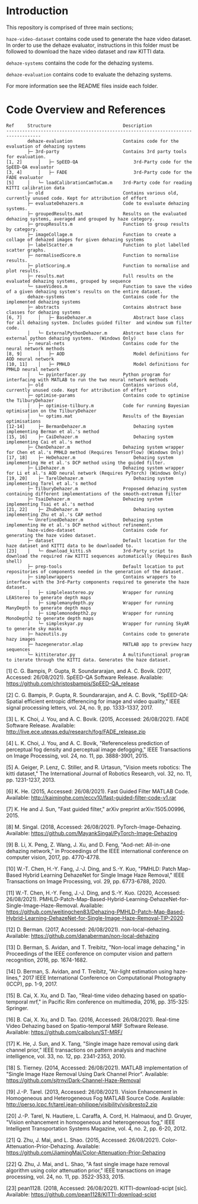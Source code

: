 # Introduction
This repository is comprised of three main sections;

`haze-video-dataset` contains code used to generate the haze video dataset. In order to use the dehaze evaluator, instructions in this folder must be followed to download the haze video dataset and raw KITTI data.

`dehaze-systems` contains the code for the dehazing systems.

`dehaze-evaluation` contains code to evaluate the dehazing systems.

For more information see the README files inside each folder. 

# Code Overview and References
````
Ref		Structure							Description
-----------------------------------------------------------------------------------
		dehaze-evaluation					Contains code for the evaluation of dehazing systems
		├─ 3rd-party						Contains 3rd party tools for evaluation.
[1, 2]		│   ├─ SpEED-QA						3rd-Party code for the SpEED-QA evaluator
[3, 4]		│   ├─ FADE							3rd-Party code for the FADE evaluator
[5]		│   └─ loadCalibrationCamToCam.m	3rd-Party code for reading KITTI calibration data
		├─ old								Contains various old, currently unused code. Kept for attribution of effort
		├─ evaluateDehazers.m				Code to evaluate dehazing systems.
		├─ groupedResults.mat				Results on the evaluated dehazing systems, averaged and grouped by haze category.
		├─ groupResults.m					Function to group results by category.
		├─ imageCollage.m					Function to create a collage of dehazed images for given dehazing systems
		├─ labelScatter.m					Function to plot labelled scatter graphs.
		├─ normalisedScore.m				Function to normalise results.
		├─ plotScoring.m					Function to normalise and plot results.
		├─ results.mat						Full results on the evaluated dehazing systems, grouped by sequence
		└─ saveVideos.m						Function to save the video of a given dehazing system's results on the entire dataset.
		dehaze-systems						Contains code for the implemented dehazing systems
		├─ abstracts						Contains abstract base classes for dehazing systems
[6, 7]		│   ├─ BaseDehazer.m				Abstract base class for all dehazing system. Includes guided filter  and window sum filter code.
		│   └─ ExternalPythonDehazer.m		Abstract base class for external python dehazing systems.  (Windows Only)
		├─ neural-nets						Contains code for the neural network methods
[8, 9]		│   ├─ AOD							Model definitions for AOD neural network
[10, 11]	│   ├─ PMHLD						Model definitions for PMHLD neural network
		│   └─ pyinterfacer.py				Python program for interfacing with MATLAB to run the two neural network methods
		├─ old								Contains various old, currently unused code. Kept for attribution of effort
		├─ optimise-params					Contains code to optimise the TilburyDehazer
		│   ├─ optimise-tilbury.m			Code for running Bayesian optimisation on the TilburyDehazer
		│   └─ optims.mat					Results of the Bayesian optimisations
[12-14]		├─ BermanDehazer.m					Dehazing system implementing Berman et al.'s method
[15, 16]	├─ CaiDehazer.m						Dehazing system implementing Cai et al.'s method
		├─ ChenDehazer.m					Dehazing system wrapper for Chen et al.'s PMHLD method (Requires TensorFlow) (Windows Only)
[17, 18]	├─ HeDehazer.m						Dehazing system implementing He et al.'s DCP method using the guided filter.
		├─ LiDehazer.m						Dehazing system wrapper for Li et al.'s AOD neural network (Requires PyTorch) (Windows Only)
[19, 20]	├─ TarelDehazer.m					Dehazing system implementing Tarel et al.'s method
		├─ TilburyDehazer.m					Proposed dehazing system containing different implementations of the smooth-extremum filter
		├─ TsaiDehazer.m					Dehazing system implementing Tsai et al.'s method
[21, 22]	├─ ZhuDehazer.m						Dehazing system implementing Zhu et al.'s CAP method
		└─ UnrefinedDehazer.m				Dehazing system implementing He et al.'s DCP method without refinement.
		haze-video-dataset					Contains code for generating the haze video dataset.
		├─ dataset							Default location for the haze dataset and KITTI data to be downloaded to. 
[23]	│   └─ download_kitti.sh			3rd-Party script to download the required raw KITTI sequences automatically (Requires Bash shell)
		├─ prep-tools						Default location to put repositories of components needed in the generation of the dataset.
		├─ simplewrappers					Contains wrappers to interface with the 3rd-Party components required to generate the haze dataset.
		│   ├─ simpleleastereo.py			Wrapper for running LEAStereo to generate depth maps
		│   ├─ simplemanydepth.py			Wrapper for running ManyDepth to generate depth maps
		│   ├─ simplemonodepth2.py			Wrapper for running MonoDepth2 to generate depth maps
		│   └─ simpleskyar.py				Wrapper for running SkyAR to generate sky masks
		├─ hazeutils.py						Contains code to generate hazy images
		├─ hazegenerator.mlap				MATLAB app to preview hazy sequences
		└─ kittiterator.py					A multifunctional program to iterate through the KITTI data. Generates the haze dataset.
````

[1]	C. G. Bampis, P. Gupta, R. Soundararajan, and A. C. Bovik. (2017, Accessed: 26/08/2021). SpEED-QA Software Release. Available: https://github.com/christosbampis/SpEED-QA_release

[2]	C. G. Bampis, P. Gupta, R. Soundararajan, and A. C. Bovik, "SpEED-QA: Spatial efficient entropic differencing for image and video quality," IEEE signal processing letters, vol. 24, no. 9, pp. 1333-1337, 2017.

[3]	L. K. Choi, J. You, and A. C. Bovik. (2015, Accessed: 26/08/2021). FADE Software Release. Available: http://live.ece.utexas.edu/research/fog/FADE_release.zip

[4]	L. K. Choi, J. You, and A. C. Bovik, "Referenceless prediction of perceptual fog density and perceptual image defogging," IEEE Transactions on Image Processing, vol. 24, no. 11, pp. 3888-3901, 2015.

[5]	A. Geiger, P. Lenz, C. Stiller, and R. Urtasun, "Vision meets robotics: The kitti dataset," The International Journal of Robotics Research, vol. 32, no. 11, pp. 1231-1237, 2013.

[6]	K. He. (2015, Accessed: 26/08/2021). Fast Guided Filter MATLAB Code. Available: http://kaiminghe.com/eccv10/fast-guided-filter-code-v1.rar

[7]	K. He and J. Sun, "Fast guided filter," arXiv preprint arXiv:1505.00996, 2015.

[8]	M. Singal. (2018, Accessed: 26/08/2021). PyTorch-Image-Dehazing. Available: https://github.com/MayankSingal/PyTorch-Image-Dehazing

[9]	B. Li, X. Peng, Z. Wang, J. Xu, and D. Feng, "Aod-net: All-in-one dehazing network," in Proceedings of the IEEE international conference on computer vision, 2017, pp. 4770-4778.

[10]	W.-T. Chen, H.-Y. Fang, J.-J. Ding, and S.-Y. Kuo, "PMHLD: Patch Map-Based Hybrid Learning DehazeNet for Single Image Haze Removal," IEEE Transactions on Image Processing, vol. 29, pp. 6773-6788, 2020.

[11]	W.-T. Chen, H.-Y. Feng, J.-J. Ding, and S.-Y. Kuo. (2020, Accessed: 26/08/2021). PMHLD-Patch-Map-Based-Hybrid-Learning-DehazeNet-for-Single-Image-Haze-Removal. Available: https://github.com/weitingchen83/Dehazing-PMHLD-Patch-Map-Based-Hybrid-Learning-DehazeNet-for-Single-Image-Haze-Removal-TIP-2020

[12]	D. Berman. (2017, Accessed: 26/08/2021). non-local-dehazing. Available: https://github.com/danaberman/non-local-dehazing

[13]	D. Berman, S. Avidan, and T. Treibitz, "Non-local image dehazing," in Proceedings of the IEEE conference on computer vision and pattern recognition, 2016, pp. 1674-1682.

[14]	D. Berman, S. Avidan, and T. Treibitz, "Air-light estimation using haze-lines," 2017 IEEE International Conference on Computational Photography (ICCP), pp. 1-9, 2017.

[15]	B. Cai, X. Xu, and D. Tao, "Real-time video dehazing based on spatio-temporal mrf," in Pacific Rim conference on multimedia, 2016, pp. 315-325: Springer.

[16]	B. Cai, X. Xu, and D. Tao. (2016, Accessed: 26/08/2021). Real-time Video Dehazing based on Spatio-temporal MRF Software Release. Available: https://github.com/caibolun/ST-MRF/

[17]	K. He, J. Sun, and X. Tang, "Single image haze removal using dark channel prior," IEEE transactions on pattern analysis and machine intelligence, vol. 33, no. 12, pp. 2341-2353, 2010.

[18]	S. Tierney. (2014, Accessed: 26/08/2021). MATLAB implementation of "Single Image Haze Removal Using Dark Channel Prior". Available: https://github.com/sjtrny/Dark-Channel-Haze-Removal

[19]	J.-P. Tarel. (2013, Accessed: 26/08/2021). Vision Enhancement in Homogeneous and Heterogeneous Fog MATLAB Source Code. Available: http://perso.lcpc.fr/tarel.jean-philippe/visibility/visibresto2.zip

[20]	J.-P. Tarel, N. Hautiere, L. Caraffa, A. Cord, H. Halmaoui, and D. Gruyer, "Vision enhancement in homogeneous and heterogeneous fog," IEEE Intelligent Transportation Systems Magazine, vol. 4, no. 2, pp. 6-20, 2012.

[21]	Q. Zhu, J. Mai, and L. Shao. (2015, Accessed: 26/08/2021). Color-Attenuation-Prior-Dehazing. Available: https://github.com/JiamingMai/Color-Attenuation-Prior-Dehazing

[22]	Q. Zhu, J. Mai, and L. Shao, "A fast single image haze removal algorithm using color attenuation prior," IEEE transactions on image processing, vol. 24, no. 11, pp. 3522-3533, 2015.

[23]	pean1128. (2018, Accessed: 26/08/2021). KITTI-download-scipt  [sic]. Available: https://github.com/pean1128/KITTI-download-scipt

